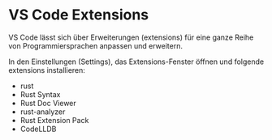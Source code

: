 # VS Code Extensions

VS Code lässt sich über Erweiterungen (extensions) für eine ganze Reihe von Programmiersprachen anpassen und erweitern. 

In den Einstellungen (Settings), das Extensions-Fenster öffnen und folgende extensions installieren:
- rust
- Rust Syntax
- Rust Doc Viewer
- rust-analyzer
- Rust Extension Pack
- CodeLLDB


